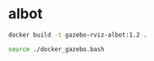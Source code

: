 # albot

```sh 
docker build -t gazebo-rviz-albot:1.2 .
```

```sh 
source ./docker_gazebo.bash
```

